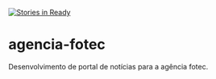 [![Stories in Ready](https://badge.waffle.io/wendellpbarreto/agencia-fotec.png?label=ready)](http://waffle.io/wendellpbarreto/agencia-fotec)

agencia-fotec
=============

Desenvolvimento de portal de notícias para a agência fotec.
